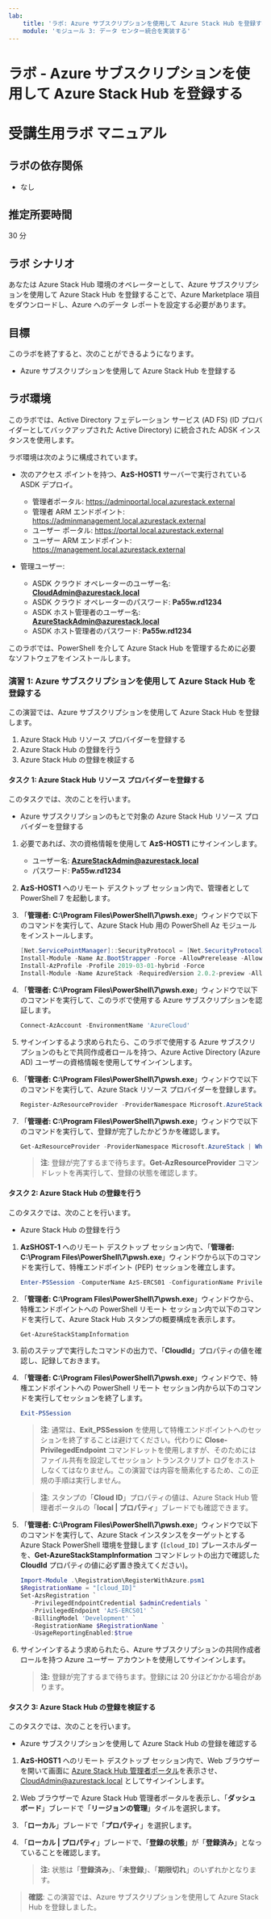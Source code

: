 ```yaml
---
lab:
    title: 'ラボ: Azure サブスクリプションを使用して Azure Stack Hub を登録する'
    module: 'モジュール 3: データ センター統合を実装する'
---
```


# ラボ - Azure サブスクリプションを使用して Azure Stack Hub を登録する
# 受講生用ラボ マニュアル

## ラボの依存関係

- なし

## 推定所要時間

30 分

## ラボ シナリオ

あなたは Azure Stack Hub 環境のオペレーターとして、Azure サブスクリプションを使用して Azure Stack Hub を登録することで、Azure Marketplace 項目をダウンロードし、Azure へのデータ レポートを設定する必要があります。 

## 目標

このラボを終了すると、次のことができるようになります。

- Azure サブスクリプションを使用して Azure Stack Hub を登録する 

## ラボ環境 

このラボでは、Active Directory フェデレーション サービス (AD FS) (ID プロバイダーとしてバックアップされた Active Directory) に統合された ADSK インスタンスを使用します。 

ラボ環境は次のように構成されています。

- 次のアクセス ポイントを持つ、**AzS-HOST1** サーバーで実行されている ASDK デプロイ。

  - 管理者ポータル: https://adminportal.local.azurestack.external
  - 管理者 ARM エンドポイント: https://adminmanagement.local.azurestack.external
  - ユーザー ポータル: https://portal.local.azurestack.external
  - ユーザー ARM エンドポイント: https://management.local.azurestack.external

- 管理ユーザー:

  - ASDK クラウド オペレーターのユーザー名: **CloudAdmin@azurestack.local**
  - ASDK クラウド オペレーターのパスワード: **Pa55w.rd1234**
  - ASDK ホスト管理者のユーザー名: **AzureStackAdmin@azurestack.local**
  - ASDK ホスト管理者のパスワード: **Pa55w.rd1234**

このラボでは、PowerShell を介して Azure Stack Hub を管理するために必要なソフトウェアをインストールします。 


### 演習 1: Azure サブスクリプションを使用して Azure Stack Hub を登録する

この演習では、Azure サブスクリプションを使用して Azure Stack Hub を登録します。

1. Azure Stack Hub リソース プロバイダーを登録する
1. Azure Stack Hub の登録を行う
1. Azure Stack Hub の登録を検証する

#### タスク 1: Azure Stack Hub リソース プロバイダーを登録する

このタスクでは、次のことを行います。

- Azure サブスクリプションのもとで対象の Azure Stack Hub リソース プロバイダーを登録する

1. 必要であれば、次の資格情報を使用して **AzS-HOST1** にサインインします。

    - ユーザー名: **AzureStackAdmin@azurestack.local**
    - パスワード: **Pa55w.rd1234**

1. **AzS-HOST1** へのリモート デスクトップ セッション内で、管理者として PowerShell 7 を起動します。
1. 「**管理者: C:\Program Files\PowerShell\7\pwsh.exe**」ウィンドウで以下のコマンドを実行して、Azure Stack Hub 用の PowerShell Az モジュールをインストールします。

    ```powershell
    [Net.ServicePointManager]::SecurityProtocol = [Net.SecurityProtocolType]::Tls12
    Install-Module -Name Az.BootStrapper -Force -AllowPrerelease -AllowClobber
    Install-AzProfile -Profile 2019-03-01-hybrid -Force
    Install-Module -Name AzureStack -RequiredVersion 2.0.2-preview -AllowPrerelease
    ```

1. 「**管理者: C:\Program Files\PowerShell\7\pwsh.exe**」ウィンドウで以下のコマンドを実行して、このラボで使用する Azure サブスクリプションを認証します。

    ```powershell
    Connect-AzAccount -EnvironmentName 'AzureCloud'
    ```

1. サインインするよう求められたら、このラボで使用する Azure サブスクリプションのもとで共同作成者ロールを持つ、Azure Active Directory (Azure AD) ユーザーの資格情報を使用してサインインします。
1. 「**管理者: C:\Program Files\PowerShell\7\pwsh.exe**」ウィンドウで以下のコマンドを実行して、Azure Stack リソース プロバイダーを登録します。

    ```powershell
    Register-AzResourceProvider -ProviderNamespace Microsoft.AzureStack
    ```

1. 「**管理者: C:\Program Files\PowerShell\7\pwsh.exe**」ウィンドウで以下のコマンドを実行して、登録が完了したかどうかを確認します。

    ```powershell
    Get-AzResourceProvider -ProviderNamespace Microsoft.AzureStack | Where-Object {$_.RegistrationState -eq 'Registered'}
    ```

    >**注**: 登録が完了するまで待ちます。**Get-AzResourceProvider** コマンドレットを再実行して、登録の状態を確認します。


#### タスク 2: Azure Stack Hub の登録を行う

このタスクでは、次のことを行います。

- Azure Stack Hub の登録を行う

1. **AzSHOST-1** へのリモート デスクトップ セッション内で、「**管理者: C:\Program Files\PowerShell\7\pwsh.exe**」ウィンドウから以下のコマンドを実行して、特権エンドポイント (PEP) セッションを確立します。

    ```powershell
    Enter-PSSession -ComputerName AzS-ERCS01 -ConfigurationName PrivilegedEndpoint
    ```

1. 「**管理者: C:\Program Files\PowerShell\7\pwsh.exe**」ウィンドウから、特権エンドポイントへの PowerShell リモート セッション内で以下のコマンドを実行して、Azure Stack Hub スタンプの概要構成を表示します。

    ```powershell
    Get-AzureStackStampInformation
    ```

1. 前のステップで実行したコマンドの出力で、「**CloudId**」プロパティの値を確認し、記録しておきます。
1. 「**管理者: C:\Program Files\PowerShell\7\pwsh.exe**」ウィンドウで、特権エンドポイントへの PowerShell リモート セッション内から以下のコマンドを実行してセッションを終了します。

    ```powershell
    Exit-PSSession
    ```

    >**注**: 通常は、**Exit_PSSession** を使用して特権エンドポイントへのセッションを終了することは避けてください。代わりに **Close-PrivilegedEndpoint** コマンドレットを使用しますが、そのためにはファイル共有を設定してセッション トランスクリプト ログをホストしなくてはなりません。この演習では内容を簡素化するため、この正規の手順は実行しません。

    >**注**: スタンプの「**Cloud ID**」プロパティの値は、Azure Stack Hub 管理者ポータルの「**local \| プロパティ**」ブレードでも確認できます。

1. 「**管理者: C:\Program Files\PowerShell\7\pwsh.exe**」ウィンドウで以下のコマンドを実行して、Azure Stack インスタンスをターゲットとする Azure Stack PowerShell 環境を登録します (`[cloud_ID]` プレースホルダーを、**Get-AzureStackStampInformation** コマンドレットの出力で確認した **CloudId** プロパティの値に必ず置き換えてください)。

    ```powershell
    Import-Module .\Registration\RegisterWithAzure.psm1
    $RegistrationName = "[cloud_ID]"
    Set-AzsRegistration `
       -PrivilegedEndpointCredential $adminCredentials `
       -PrivilegedEndpoint 'AzS-ERCS01' `
       -BillingModel 'Development' `
       -RegistrationName $RegistrationName `
       -UsageReportingEnabled:$true
    ```

1. サインインするよう求められたら、Azure サブスクリプションの共同作成者ロールを持つ Azure ユーザー アカウントを使用してサインインします。

    > **注:** 登録が完了するまで待ちます。登録には 20 分ほどかかる場合があります。


#### タスク 3: Azure Stack Hub の登録を検証する

このタスクでは、次のことを行います。

- Azure サブスクリプションを使用して Azure Stack Hub の登録を確認する

1. **AzS-HOST1** へのリモート デスクトップ セッション内で、Web ブラウザーを開いて画面に [Azure Stack Hub 管理者ポータル](https://adminportal.local.azurestack.external/)を表示させ、CloudAdmin@azurestack.local としてサインインします。
1. Web ブラウザーで Azure Stack Hub 管理者ポータルを表示し、「**ダッシュボード**」ブレードで「**リージョンの管理**」タイルを選択します。
1. 「**ローカル**」ブレードで「**プロパティ**」を選択します。 
1. 「**ローカル \| プロパティ**」ブレードで、「**登録の状態**」が「**登録済み**」となっていることを確認します。 

    > **注:** 状態は「**登録済み**」、「**未登録**」、「**期限切れ**」のいずれかとなります。

>**確認**: この演習では、Azure サブスクリプションを使用して Azure Stack Hub を登録しました。
